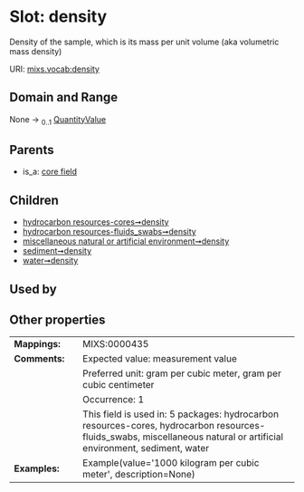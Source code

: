 
# Slot: density


Density of the sample, which is its mass per unit volume (aka volumetric mass density)

URI: [mixs.vocab:density](https://w3id.org/mixs/vocab/density)


## Domain and Range

None &#8594;  <sub>0..1</sub> [QuantityValue](QuantityValue.md)

## Parents

 *  is_a: [core field](core_field.md)

## Children

 *  [hydrocarbon resources-cores➞density](hydrocarbon_resources_cores_density.md)
 *  [hydrocarbon resources-fluids_swabs➞density](hydrocarbon_resources_fluids_swabs_density.md)
 *  [miscellaneous natural or artificial environment➞density](miscellaneous_natural_or_artificial_environment_density.md)
 *  [sediment➞density](sediment_density.md)
 *  [water➞density](water_density.md)

## Used by


## Other properties

|  |  |  |
| --- | --- | --- |
| **Mappings:** | | MIXS:0000435 |
| **Comments:** | | Expected value: measurement value |
|  | | Preferred unit: gram per cubic meter, gram per cubic centimeter |
|  | | Occurrence: 1 |
|  | | This field is used in: 5 packages: hydrocarbon resources-cores, hydrocarbon resources-fluids_swabs, miscellaneous natural or artificial environment, sediment, water |
| **Examples:** | | Example(value='1000 kilogram per cubic meter', description=None) |

